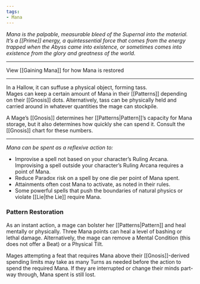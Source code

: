 ```yaml
---
tags:
- Mana
---
```


_Mana is the palpable, measurable bleed of the Supernal into the material. It’s a [[Prime]] energy, a quintessential force that comes from the energy trapped when the Abyss came into existence, or sometimes comes into existence from the glory and greatness of the world._

---

View [[Gaining Mana]] for how Mana is restored

---

In a Hallow, it can suffuse a physical object, forming tass.\
Mages can keep a certain amount of Mana in their [[Patterns]] depending on their [[Gnosis]] dots. Alternatively, tass can be physically held and carried around in whatever quantities the mage can stockpile.

A Mage’s [[Gnosis]] determines her [[Patterns|Pattern]]’s capacity for Mana storage, but it also determines how quickly she can spend it. Consult the [[Gnosis]] chart for these numbers.

---

_Mana can be spent as a reflexive action to:_
- Improvise a spell not based on your character’s Ruling Arcana. Improvising a spell outside your character’s Ruling Arcana requires a point of Mana.
- Reduce Paradox risk on a spell by one die per point of Mana spent.
- Attainments often cost Mana to activate, as noted in their rules.
- Some powerful spells that push the boundaries of natural physics or violate [[Lie|the Lie]] require Mana.

### Pattern Restoration

As an instant action, a mage can bolster her [[Patterns|Pattern]] and heal mentally or physically. Three Mana points can heal a level of bashing or lethal damage. Alternatively, the mage can remove a Mental Condition (this does not offer a Beat) or a Physical Tilt.

Mages attempting a feat that requires Mana above their [[Gnosis]]-derived spending limits may take as many Turns as needed before the action to spend the required Mana. If they are interrupted or change their minds part-way through, Mana spent is still lost.

